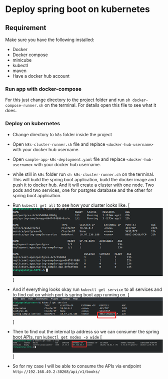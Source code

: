 # Deploy spring boot on kubernetes

## Requirement
Make sure you have the following installed:
- Docker
- Docker compose
- minicube 
- kubectl
- maven
- Have a docker hub account


### Run app with docker-compose
For this just change directory to the project folder and run `sh docker-compose-runner.sh` on the terminal. For details open this file to see what it does.

### Deploy on kubernetes
- Change directory to `k8s` folder inside the project
- Open `k8s-cluster-runner.sh` file and replace `<docker-hub-username>` with your docker hub username.
- Open `sample-app-k8s-deployment.yaml` file and replace `<docker-hub-username>` with your docker hub username.
- while still in `k8s` folder run `sh k8s-cluster-runner.sh` on the terminal. This will build the spring boot application, build the docker image and push it to docker hub. And it will create a cluster with one node. Two pods and two services, one for postgres database and the other for spring boot application.
- Run `kubectl get all` to see how your cluster looks like.
[<img src="screens/kubeall.png" alt="All"  />]

- And if everything looks okay run `kubectl get service` to all services and to find out on which port is spring boot app running on.
[<img src="screens/services_pointed.png" alt="Port"  />]

- Then to find out the internal Ip address so we can consumer the spring boot APIs, run `kubectl get nodes -o wide`
[<img src="screens/service_ip.png" alt="IP"  />]

- So for my case I will be able to consume the APIs via endpoint `http://192.168.49.2:30268/api/v1/books/`
